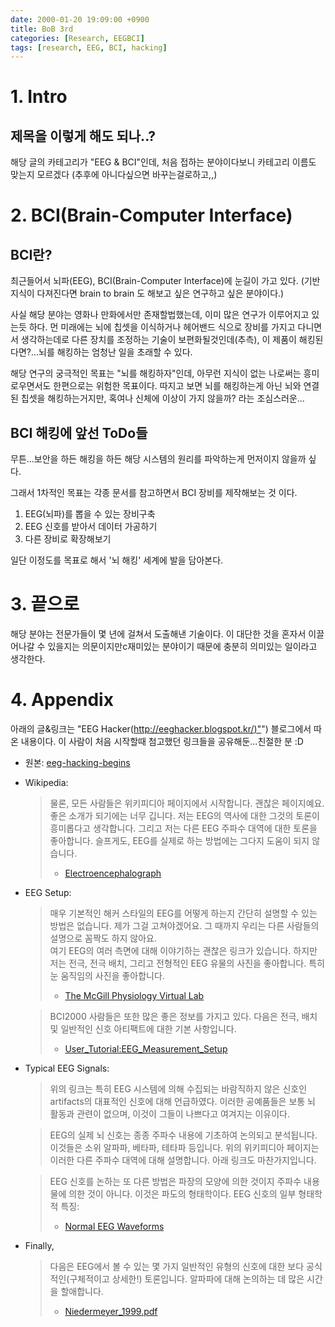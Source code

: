 ```yaml
---
date: 2000-01-20 19:09:00 +0900
title: BoB 3rd
categories: [Research, EEGBCI]
tags: [research, EEG, BCI, hacking]
---
```

# 1\. Intro
## 제목을 이렇게 해도 되나..?
해당 글의 카테고리가 "EEG & BCI"인데, 처음 접하는 분야이다보니 카테고리 이름도 맞는지 모르겠다 (추후에 아니다싶으면 바꾸는걸로하고,,)

# 2\. BCI(Brain-Computer Interface)
## BCI란?
최근들어서 뇌파(EEG), BCI(Brain-Computer Interface)에 눈길이 가고 있다. (기반 지식이 다져진다면 brain to brain 도 해보고 싶은 연구하고 싶은 분야이다.)

사실 해당 분야는 영화나 만화에서만 존재할법했는데, 이미 많은 연구가 이루어지고 있는듯 하다. 먼 미래에는 뇌에 칩셋을 이식하거나 헤어밴드 식으로 장비를 가지고 다니면서 생각하는데로 다른 장치를 조정하는 기술이 보편화될것인데(추측), 이 제품이 해킹된다면?...뇌를 해킹하는 엄청난 일을 초래할 수 있다.

해당 연구의 궁극적인 목표는 "뇌를 해킹하자"인데, 아무런 지식이 없는 나로써는 흥미로우면서도 한편으로는 위험한 목표이다. 따지고 보면 뇌를 해킹하는게 아닌 뇌와 연결된 칩셋을 해킹하는거지만, 혹여나 신체에 이상이 가지 않을까? 라는 조심스러운...

## BCI 해킹에 앞선 ToDo들
무튼...보안을 하든 해킹을 하든 해당 시스템의 원리를 파악하는게 먼저이지 않을까 싶다.

그래서 1차적인 목표는 각종 문서를 참고하면서 BCI 장비를 제작해보는 것 이다.
1) EEG(뇌파)를 뽑을 수 있는 장비구축
2) EEG 신호를 받아서 데이터 가공하기
3) 다른 장비로 확장해보기

일단 이정도를 목표로 해서 '뇌 해킹' 세계에 발을 담아본다.

# 3\. 끝으로
해당 분야는 전문가들이 몇 년에 걸쳐서 도출해낸 기술이다. 이 대단한 것을 혼자서 이끌어나갈 수 있을지는 의문이지만c재미있는 분야이기 때문에 충분히 의미있는 일이라고 생각한다.

# 4\. Appendix
아래의 글&링크는 "EEG Hacker([http://eeghacker.blogspot.kr/)"](http://eeghacker.blogspot.kr/)") 블로그에서 따온 내용이다. 이 사람이 처음 시작할때 첨고했던 링크들을 공유해둔...친절한 분 :D

- 원본: [eeg-hacking-begins](http://eeghacker.blogspot.kr/2013/10/eeg-hacking-begins.html)

- Wikipedia:
  > 물론, 모든 사람들은 위키피디아 페이지에서 시작합니다. 괜찮은 페이지예요. 좋은 소개가 되기에는 너무 깁니다. 저는 EEG의 역사에 대한 그것의 토론이 흥미롭다고 생각합니다. 그리고 저는 다른 EEG 주파수 대역에 대한 토론을 좋아합니다. 슬프게도, EEG를 실제로 하는 방법에는 그다지 도움이 되지 않습니다.  
  > - [Electroencephalograph](http://en.wikipedia.org/wiki/Electroencephalography)

- EEG Setup:
  > 매우 기본적인 해커 스타일의 EEG를 어떻게 하는지 간단히 설명할 수 있는 방법은 없습니다. 제가 그걸 고쳐야겠어요. 그 때까지 우리는 다른 사람들의 설명으로 꼼짝도 하지 않아요.  
  > 여기 EEG의 여러 측면에 대해 이야기하는 괜찮은 링크가 있습니다. 하지만 저는 전극, 전극 배치, 그리고 전형적인 EEG 유물의 사진을 좋아합니다. 특히 눈 움직임의 사진을 좋아합니다.  
  > - [The McGill Physiology Virtual Lab](http://www.medicine.mcgill.ca/physio/vlab/biomed_signals/eeg_n.htm)

  > BCI2000 사람들은 또한 많은 좋은 정보를 가지고 있다. 다음은 전극, 배치 및 일반적인 신호 아티팩트에 대한 기본 사항입니다.  
  > - [User\_Tutorial:EEG\_Measurement\_Setup](http://www.bci2000.org/wiki/index.php/User%5C_Tutorial:EEG%5C_Measurement%5C_Setup)

- Typical EEG Signals:
  > 위의 링크는 특히 EEG 시스템에 의해 수집되는 바람직하지 않은 신호인 artifacts의 대표적인 신호에 대해 언급하였다. 이러한 공예품들은 보통 뇌 활동과 관련이 없으며, 이것이 그들이 나쁘다고 여겨지는 이유이다.  

  > EEG의 실제 뇌 신호는 종종 주파수 내용에 기초하여 논의되고 분석됩니다. 이것들은 소위 알파파, 베타파, 테타파 등입니다. 위의 위키피디아 페이지는 이러한 다른 주파수 대역에 대해 설명합니다. 아래 링크도 마찬가지입니다. 

  > EEG 신호를 논하는 또 다른 방법은 파장의 모양에 의한 것이지 주파수 내용물에 의한 것이 아니다. 이것은 파도의 형태학이다. EEG 신호의 일부 형태학적 특징:  
  > - [Normal EEG Waveforms](http://emedicine.medscape.com/article/1139332-overview#aw2aab6b3)

- Finally,
  > 다음은 EEG에서 볼 수 있는 몇 가지 일반적인 유형의 신호에 대한 보다 공식적인(구체적이고 상세한!) 토론입니다. 알파파에 대해 논의하는 데 많은 시간을 할애합니다.  
  > - [Niedermeyer_1999.pdf](http://www.ccs.fau.edu/~bressler/EDU/NSP/References/Niedermeyer%5C_1999.pdf)
